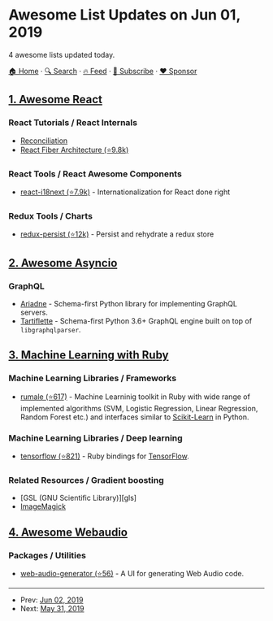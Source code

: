 # Awesome List Updates on Jun 01, 2019

4 awesome lists updated today.

[🏠 Home](/README.md) · [🔍 Search](https://www.trackawesomelist.com/search/) · [🔥 Feed](https://www.trackawesomelist.com/rss.xml) · [📮 Subscribe](https://trackawesomelist.us17.list-manage.com/subscribe?u=d2f0117aa829c83a63ec63c2f&id=36a103854c) · [❤️  Sponsor](https://github.com/sponsors/theowenyoung)



## [1. Awesome React](/content/enaqx/awesome-react/README.md)

### React Tutorials / React Internals

*   [Reconciliation](https://reactjs.org/docs/reconciliation.html)
*   [React Fiber Architecture (⭐9.8k)](https://github.com/acdlite/react-fiber-architecture)

### React Tools / React Awesome Components

*   [react-i18next (⭐7.9k)](https://github.com/i18next/react-i18next) - Internationalization for React done right

### Redux Tools / Charts

*   [redux-persist (⭐12k)](https://github.com/rt2zz/redux-persist) - Persist and rehydrate a redux store

## [2. Awesome Asyncio](/content/timofurrer/awesome-asyncio/README.md)

### GraphQL

*   [Ariadne](https://ariadnegraphql.org) - Schema-first Python library for implementing GraphQL servers.
*   [Tartiflette](https://tartiflette.io/) - Schema-first Python 3.6+ GraphQL engine built on top of `libgraphqlparser`.

## [3. Machine Learning with Ruby](/content/arbox/machine-learning-with-ruby/README.md)

### Machine Learning Libraries / Frameworks

*   [rumale (⭐617)](https://github.com/yoshoku/rumale) -
    Machine Learninig toolkit in Ruby with wide range of implemented algorithms
    (SVM, Logistic Regression, Linear Regression, Random Forest etc.) and
    interfaces similar to [Scikit-Learn](https://scikit-learn.org/stable/index.html) in Python.

### Machine Learning Libraries / Deep learning

*   [tensorflow (⭐821)](https://github.com/somaticio/tensorflow.rb) - Ruby bindings for [TensorFlow](https://www.tensorflow.org/).

### Related Resources / Gradient boosting

*   <a name="gls"></a>
    \[GSL (GNU Scientific Library)]\[gls]
*   <a name="imagemagic"></a>
    [ImageMagick](https://www.imagemagick.org/script/index.php)

## [4. Awesome Webaudio](/content/notthetup/awesome-webaudio/README.md)

### Packages / Utilities

*   [web-audio-generator (⭐56)](https://github.com/ISNIT0/webaudio-generator) - A UI for generating Web Audio code.

---

- Prev: [Jun 02, 2019](/content/2019/06/02/README.md)
- Next: [May 31, 2019](/content/2019/05/31/README.md)